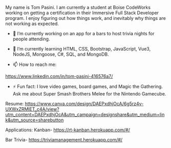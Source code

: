 
My name is Tom Pasini. I am currently a student at Boise CodeWorks working on getting a certification in their Immersive Full Stack Developer program. I enjoy figuring out how things work, and inevitably why things are not working as expected.



- 🔭 I’m currently working on an app for a bars to host trivia nights for people attending.

- 🌱 I’m currently learning HTML, CSS, Bootstrap, JavaScript, Vue3, NodeJS, Mongoose, C#, SQL, and MongoDB.

- 📫 How to reach me:

https://www.linkedin.com/in/tom-pasini-416576a7/

- ⚡ Fun fact:
I love video games, board games, and Magic the Gathering. Ask me about Super Smash Brothers Melee for the Nintendo Gamecube.


Resume:
https://www.canva.com/design/DAEPxdhjOcA/6g5rz4v-UXWxZRMlET_c4A/view?utm_content=DAEPxdhjOcA&utm_campaign=designshare&utm_medium=link&utm_source=sharebutton

Applications:
Kanban- https://rt-kanban.herokuapp.com/#/

Bar Trivia- https://triviamanagement.herokuapp.com/#/


<!--
**tompasini/tompasini** is a ✨ _special_ ✨ repository because its `README.md` (this file) appears on your GitHub profile.

Here are some ideas to get you started:

- 🔭 I’m currently working on ...
- 🌱 I’m currently learning ...
- 👯 I’m looking to collaborate on ...
- 🤔 I’m looking for help with ...
- 💬 Ask me about ...
- 📫 How to reach me: ...
- 😄 Pronouns: ...
- ⚡ Fun fact: ...
-->
